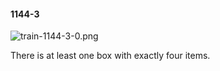 #### 1144-3
![train-1144-3-0.png](https://github.com/lil-lab/nlvr/raw/master/nlvr/train/images/20/train-1144-3-0.png "train-1144-3-0.png")

There is at least one box with exactly four items.